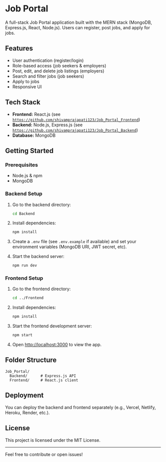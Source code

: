 # Job Portal

A full-stack Job Portal application built with the MERN stack (MongoDB, Express.js, React, Node.js). Users can register, post jobs, and apply for jobs.

## Features

- User authentication (register/login)
- Role-based access (job seekers & employers)
- Post, edit, and delete job listings (employers)
- Search and filter jobs (job seekers)
- Apply to jobs
- Responsive UI

## Tech Stack

- **Frontend:** React.js (see [`https://github.com/shivamprajapati123/Job_Portal_Frontend`](Frontend/))
- **Backend:** Node.js, Express.js (see [`https://github.com/shivamprajapati123/Job_Portal_Backend`](Backend/))
- **Database:** MongoDB

## Getting Started

### Prerequisites

- Node.js & npm
- MongoDB

### Backend Setup

1. Go to the backend directory:

    ```sh
    cd Backend
    ```

2. Install dependencies:

    ```sh
    npm install
    ```

3. Create a `.env` file (see `.env.example` if available) and set your environment variables (MongoDB URI, JWT secret, etc).

4. Start the backend server:

    ```sh
    npm run dev
    ```

### Frontend Setup

1. Go to the frontend directory:

    ```sh
    cd ../Frontend
    ```

2. Install dependencies:

    ```sh
    npm install
    ```

3. Start the frontend development server:

    ```sh
    npm start
    ```

4. Open [http://localhost:3000](http://localhost:3000) to view the app.

## Folder Structure

```
Job_Portal/
  Backend/      # Express.js API
  Frontend/     # React.js client
```

## Deployment

You can deploy the backend and frontend separately (e.g., Vercel, Netlify, Heroku, Render, etc.).

## License

This project is licensed under the MIT License.

---

Feel free to contribute or open issues!
